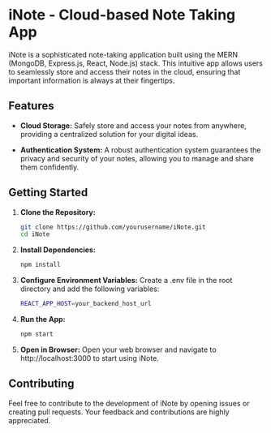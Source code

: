 
# iNote - Cloud-based Note Taking App

iNote is a sophisticated note-taking application built using the MERN (MongoDB, Express.js, React, Node.js) stack. This intuitive app allows users to seamlessly store and access their notes in the cloud, ensuring that important information is always at their fingertips.

## Features
* **Cloud Storage:** Safely store and access your notes from anywhere, providing a centralized solution for your digital ideas.

* **Authentication System:** A robust authentication system guarantees the privacy and security of your notes, allowing you to manage and share them confidently.

## Getting Started

1. **Clone the Repository:**
   ```bash
   git clone https://github.com/yourusername/iNote.git
   cd iNote
   ```

2. **Install Dependencies:**
     ```bash
     npm install
     ```
3. **Configure Environment Variables:**
  Create a .env file in the root directory and add the following  variables:
     ```bash
     REACT_APP_HOST=your_backend_host_url
     ```
4. **Run the App:**
     ```bash
     npm start
     ```
5. **Open in Browser:**
Open your web browser and navigate to http://localhost:3000 to start using iNote.

## Contributing
Feel free to contribute to the development of iNote by opening issues or creating pull requests. Your feedback and contributions are highly appreciated.
